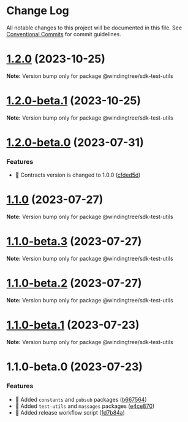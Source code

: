 # Change Log

All notable changes to this project will be documented in this file.
See [Conventional Commits](https://conventionalcommits.org) for commit guidelines.

# [1.2.0](https://github.com/windingtree/sdk/compare/@windingtree/sdk-test-utils@1.2.0-beta.1...@windingtree/sdk-test-utils@1.2.0) (2023-10-25)

**Note:** Version bump only for package @windingtree/sdk-test-utils





# [1.2.0-beta.1](https://github.com/windingtree/sdk/compare/@windingtree/sdk-test-utils@1.2.0-beta.0...@windingtree/sdk-test-utils@1.2.0-beta.1) (2023-10-25)

**Note:** Version bump only for package @windingtree/sdk-test-utils





# [1.2.0-beta.0](https://github.com/windingtree/sdk/compare/@windingtree/sdk-test-utils@1.1.0...@windingtree/sdk-test-utils@1.2.0-beta.0) (2023-07-31)

### Features

- 🎸 Contracts version is changed to 1.0.0 ([cfded5d](https://github.com/windingtree/sdk/commit/cfded5d7ade0058f62db2284474d169edf3dc273))

# [1.1.0](https://github.com/windingtree/sdk/compare/@windingtree/sdk-test-utils@1.1.0-beta.3...@windingtree/sdk-test-utils@1.1.0) (2023-07-27)

**Note:** Version bump only for package @windingtree/sdk-test-utils

# [1.1.0-beta.3](https://github.com/windingtree/sdk/compare/@windingtree/sdk-test-utils@1.1.0-beta.2...@windingtree/sdk-test-utils@1.1.0-beta.3) (2023-07-27)

**Note:** Version bump only for package @windingtree/sdk-test-utils

# [1.1.0-beta.2](https://github.com/windingtree/sdk/compare/@windingtree/sdk-test-utils@1.1.0-beta.1...@windingtree/sdk-test-utils@1.1.0-beta.2) (2023-07-27)

**Note:** Version bump only for package @windingtree/sdk-test-utils

# [1.1.0-beta.1](https://github.com/windingtree/sdk/compare/@windingtree/sdk-test-utils@1.1.0-beta.0...@windingtree/sdk-test-utils@1.1.0-beta.1) (2023-07-23)

**Note:** Version bump only for package @windingtree/sdk-test-utils

# 1.1.0-beta.0 (2023-07-23)

### Features

- 🎸 Added `constants` and `pubsub` packages ([b667564](https://github.com/windingtree/sdk/commit/b667564a6ef4c20f35d2998c05c99a292724413a))
- 🎸 Added `test-utils` and `massages` packages ([e4ce870](https://github.com/windingtree/sdk/commit/e4ce8700bc488db01e507db543dbd85ceb89a77e))
- 🎸 Added release workflow script ([1d7b84a](https://github.com/windingtree/sdk/commit/1d7b84a3623848c449522c0bb2af2c5f114c8a0a))

